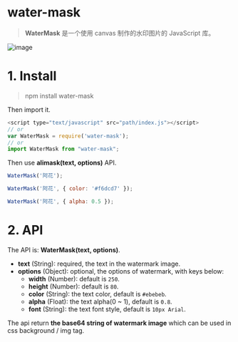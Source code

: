 # water-mask

> **WaterMask** 是一个使用 canvas 制作的水印图片的 JavaScript 库。

![image](https://raw.githubusercontent.com/allan2coder/water-mask/master/watermask.png)

# 1. Install

> npm install water-mask

Then import it.

```js
<script type="text/javascript" src="path/index.js"></script>
// or
var WaterMask = require('water-mask');
// or
import WaterMask from "water-mask";
```

Then use **alimask(text, options)** API.

```js
WaterMask('阿花');

WaterMask('阿花', { color: '#f6dcd7' });

WaterMask('阿花', { alpha: 0.5 });
```


# 2. API

The API is: **WaterMask(text, options)**.
 
 - **text** (String): required, the text in the watermark image. 
 - **options** (Object): optional, the options of watermark, with keys below:
   - **width** (Number): default is `250`.
   - **height** (Number): default is `80`.
   - **color** (String): the text color, default is `#ebebeb`.
   - **alpha** (Float): the text alpha(0 ~ 1), default is `0.8`.
   - **font** (String): the text font style, default is `10px Arial`.

The api return **the base64 string of watermark image** which can be used in css background / img tag.